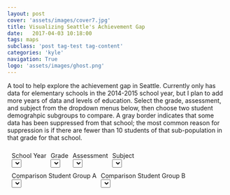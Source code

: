 ```yaml
---
layout: post
cover: 'assets/images/cover7.jpg'
title: Visualizing Seattle's Achievement Gap
date:   2017-04-03 10:18:00
tags: maps
subclass: 'post tag-test tag-content'
categories: 'kyle'
navigation: True
logo: 'assets/images/ghost.png'
---
```


<script type="text/javascript" src="http://d3js.org/d3.v4.min.js"></script>
<script type="text/javascript" src="http://d3js.org/queue.v1.min.js"></script>
<script type="text/javascript" src="http://d3js.org/topojson.v0.min.js"></script>


<style>

svg {
  position: relative;
}


.map {
  width: 960px;
  height: 500px;
}
.map {
  position: relative;
  overflow: hidden;
}
.layer {
  position: absolute;
}
.tile {
  pointer-events: none;
  position: absolute;
  width: 256px;
  height: 256px;
}

	.info {
		padding: 6px 8px;
		font: 14px/16px Arial, Helvetica, sans-serif;
		background: white;
		background: rgba(255,255,255,0.8);
		box-shadow: 0 0 15px rgba(0,0,0,0.2);
		border-radius: 5px;
	}
	.info h4 {
		margin: 0 0 5px;
		color: #777;
	}
.legend {
	text-align: left;
	line-height: 18px;
	color: #555;
}
.legend i {
	width: 18px;
	height: 18px;
	float: left;
	margin-right: 8px;
	opacity: 0.7;
}

.control-container {
  display: inline-block;
  padding: 5px;
}

.control-group {
  display: table-row;
}


</style>
A tool to help explore the achievement gap in Seattle. Currently only has data for elementary schools in the 2014-2015 school year, but I plan to add more years of data and levels of education. Select the grade, assessment, and subject from the dropdown menus below, then choose two student demograhpic subgroups to compare. A gray border indicates that some data has been suppressed from that school; the most common reason for suppression is if there are fewer than 10 students of that sub-population in that grade for that school.


<div id="control-main" class="control-container">
  <div id="control-group-assessment" class="control-container control-group">
    <div id="control-container-select-year" class="control-container control-container-select">
      <div id="control-label-select-year" class="control-label control-label-select">
        School Year
      </div>
      <div id="control-select-year">
        <select id="schoolYear"></select>
      </div>
    </div>
    <div id="control-container-select-grade" class="control-container control-container-select">
      <div id="control-label-select-grade" class="control-label control-label-select">
        Grade
      </div>
      <div id="control-select-grade">
        <select id="grade"></select>
      </div>
    </div>
    <div id="control-container-select-assessment" class="control-container control-container-select">
      <div id="control-label-select-assessment" class="control-label control-label-select">
        Assessment
      </div>
      <div id="control-select-assessment">
        <select id="assessment"></select>
      </div>
    </div>
    <div id="control-container-select-subject" class="control-container control-container-select">
      <div id="control-label-select-subject" class="control-label control-label-select">
        Subject
      </div>
      <div id="control-select-subject">
        <select id="subject"></select>
      </div>
    </div>
  </div>
  <div id="control-group-demographic" class="control-container control-group">
    <div id="control-container-select-demoA" class="control-container control-container-select">
      <div id="control-label-select-demoA" class="control-label control-label-select">
        Comparison Student Group A
      </div>
      <div id="control-select-demoA">
        <select id="demoA"></select>
      </div>
    </div>
    <div id="control-container-select-demoB" class="control-container control-container-select">
      <div id="control-label-select-demoB" class="control-label control-label-select">
        Comparison Student Group B
      </div>
      <div id="control-select-demoB">
        <select id="demoB"></select>
      </div>
    </div>
  </div>
</div>
<div id="map">
</div>


<script>

// To make sure highlighted school shows up correctly
d3.selection.prototype.moveToFront = function() {  
  return this.each(function(){
    this.parentNode.appendChild(this);
  });
};

// Build the dropdown
d3.json("valid_elementary_inputs.json", function(error, collection) {
  if (error) throw error;

  var valid_inputs = collection;

  // Build year dropdown
  d3.select("#schoolYear").on("change", onChangeBroad)
      .selectAll("option")
      .remove()
      .data(Object.keys(valid_inputs))
      .enter()
      .append("option")
      .text(function (d) { return d; });

  resetDropdown(valid_inputs, "2014-2015", "3rd", "SBA", "ELA", "Black / African American", "White")

  function onChangeBroad() {

    dropdown = pollDropdown();

    resetDropdown(valid_inputs, dropdown["year"], dropdown["grade"],
                  dropdown["assessment"], dropdown["subject"], dropdown["demoA"], dropdown["demoB"])

    onChangeMap();

  }

  function onChangeMap() {
    var feature = g.selectAll("path")
             .style("fill",function (d,i) { return getColor(computeGap(d.properties)) })
             .style("stroke",function (d,i) { return getBorderColor(computeMiss(d.properties))})
             .style("stroke-width", 2)
             .style("stroke-dasharray", 3)
             .attr("fill-opacity",0.7)
             .style("stroke-opacity",1)
             .on("mouseover",highlightFeature)
             .on("click", highlightFeature)
             .on("mouseout", resetHighlightMouse)
             .on("dblclick", zoomToFeature);
  };

  function resetDropdown(valid_inputs, year, grade, assessment, subject, demoA, demoB) {

      // Update grade
      d3.select("#grade").on("change", onChangeBroad)
          .selectAll("option")
          .remove()
      d3.select("#grade").on("change", onChangeBroad)
          .selectAll("option")
      	  .data(Object.keys(valid_inputs[year]))
          .enter()
      	  .append("option")
      		.text(function (d) { return d; })

      if (isValidOpt("grade", grade)) {
        d3.select("#grade").property("value", grade);
      } else{
        var grade = d3.select("#grade").node().value
      };


      // Update assessment
      d3.select("#assessment").on("change", onChangeBroad)
          .selectAll("option")
          .remove()
      d3.select("#assessment").on("change", onChangeBroad)
          .selectAll("option")
      	  .data(Object.keys(valid_inputs[year][grade]))
          .enter()
      	  .append("option")
      		.text(function (d) { return d; });

      if (isValidOpt("assessment", assessment)) {
        d3.select("#assessment").property("value", assessment);
      } else{
        var assessment = d3.select("#assessment").node().value
      };

      // Update subject
      d3.select("#subject").on("change", onChangeBroad)
          .selectAll("option")
          .remove()
      d3.select("#subject").on("change", onChangeBroad)
          .selectAll("option")
          .data(Object.keys(valid_inputs[year][grade][assessment]))
          .enter()
          .append("option")
          .text(function (d) { return d; });

      if (isValidOpt("subject", subject)) {
        d3.select("#subject").property("value", subject);
      } else{
        var subject = d3.select("#subject").node().value
      };

      // Update demoA
      d3.select("#demoA").on("change", onChangeMap)
          .selectAll("option")
          .remove()
      d3.select("#demoA").on("change", onChangeMap)
          .selectAll("option")
          .data(valid_inputs[year][grade][assessment][subject])
          .enter()
          .append("option")
          .text(function (d) { return d; });

      if (isValidOpt("demoA", demoA)) {
        d3.select("#demoA").property("value", demoA);
      };
      // Update demoB
      d3.select("#demoB").on("change", onChangeMap)
          .selectAll("option")
          .remove()
      d3.select("#demoB").on("change", onChangeMap)
          .selectAll("option")
          .data(valid_inputs[year][grade][assessment][subject])
          .enter()
          .append("option")
          .text(function (d) { return d; });

      if (isValidOpt("demoB", demoB)) {
        d3.select("#demoB").property("value", demoB);
      };

  }

});

// Build the map
var map = L.map('map').setView([47.6062, -122.3321], 11);
L.tileLayer('http://server.arcgisonline.com/ArcGIS/rest/services/Canvas/World_Light_Gray_Base/MapServer/tile/{z}/{y}/{x}', {
	maxZoom: 18,
	attribution: '&copy; <a href="http://www.openstreetmap.org/copyright">OpenStreetMap</a>'
}).addTo(map);

var svg = d3.select(map.getPanes().overlayPane).append("svg"),
    g = svg.append("g").attr("class", "leaflet-zoom-hide");

// Grab the student data
d3.json("elementary_layer.json", function(error, collection) {
  if (error) throw error;



  var transform = d3.geoTransform({point: projectPoint}),
      path = d3.geoPath().projection(transform);

  var feature = g.selectAll("path")
      .data(collection.features)
    .enter().append("path").attr("d", path)
           .style("fill",function (d,i) { return getColor(computeGap(d.properties)) })
           .style("stroke",function (d,i) { return getBorderColor(computeMiss(d.properties))})
           .style("stroke-width", 2)
           .style("stroke-dasharray", 3)
           .attr("fill-opacity",0.7)
           .style("stroke-opacity",1)
           .on("mouseover",highlightFeature)
           .on("click", highlightFeature)
           .on("mouseout", resetHighlightMouse)
           .on("dblclick", zoomToFeature);
   map.on("viewreset", reset);
   reset();

   // Reposition the SVG to cover the features.
   function reset() {
     var bounds = path.bounds(collection),
         topLeft = bounds[0],
         bottomRight = bounds[1];

     svg .attr("width", bottomRight[0] - topLeft[0])
         .attr("height", bottomRight[1] - topLeft[1])
         .style("left", topLeft[0] + "px")
         .style("top", topLeft[1] + "px");

     g.attr("transform", "translate(" + -topLeft[0] + "," + -topLeft[1] + ")");

     feature.attr("d", path);
   }


  // Use Leaflet to implement a D3 geometric transformation.
  function projectPoint(x, y) {
    var point = map.latLngToLayerPoint(new L.LatLng(y, x));
    this.stream.point(point.x, point.y);
  }



});
map.attributionControl.addAttribution('Assessment data &copy; <a href="http://www.k12.wa.us/">OSPI</a>');

var legend = L.control({position: 'bottomright'});

legend.onAdd = function (map) {

  var div = L.DomUtil.create('div', 'info legend'),
    grades = [60, 60, 45, 30, 15, 5, 5, 15, 30, 45,  60],
    labels = [],
    from, to;

  for (var i = 0; i < grades.length; i++) {
    from = grades[i];
    to = grades[i + 1];

    var flip_spot = 5;

    var flip = i >= flip_spot

    if (i==0 || i==(grades.length-1)) {

      if (flip) {
        var color = getColor(-grades[i]-1)
      } else {
        var color = getColor(grades[i]+1)
      }

      labels.push(
        '<i style="background:' + color + '"></i> ' +
        from + '+');

    } else if (i==flip_spot) {
        var color = getColor(0)
        labels.push(
          '<i style="background:' + color + '"></i> ' +
          grades[i] + '&ndash;' + grades[i+1]);
      } else if (flip) {
        console.log(-(grades[i+1] - grades[i])/2 -grades[i])
        var color = getColor(-(grades[i+1] - grades[i])/2 -grades[i])
        labels.push(
          '<i style="background:' + color + '"></i> ' +
          grades[i] + '&ndash;' + grades[i+1]);
      }
      else {
        var color = getColor((grades[i] - grades[i+1])/2 +grades[i+1])
        labels.push(
          '<i style="background:' + color + '"></i> ' +
          grades[i] + '&ndash;' + grades[i+1]);
      }
    }




  div.innerHTML = labels.join('<br>');
  return div;
};

legend.addTo(map);

// get color depending on population density value
function getColor(d) {
 return d > 60 ? '#313695' :
        d > 45  ? '#4575b4' :
        d > 30  ? '#74add1' :
        d > 15  ? '#abd9e9' :
        d > 5   ? '#e0f3f8' :
        d > -5   ? '#ffffbf' :
        d > -15  ? '#fee090' :
        d > -30 ? '#fdae61' :
        d > -45  ? '#f46d43' :
        d > -60   ? '#d73027' :
                   '#a50026';
}
function getBorderColor(d) {
 return d  ? 'gray' :
                   'black';
}


// control that shows state info on hover
var info = L.control();

info.onAdd = function (map) {
  this._div = L.DomUtil.create('div', 'info');
  this.update();
  return this._div;
};

info.update = function (props) {
  this._div.innerHTML = computeText(props)
};
info.addTo(map);

function isValidOpt(select_id, option) {


  var opts = document.getElementById(select_id).options;
  var opt_values = [];
  for (i = 0; i < opts.length; i++) {
    opt_values.push(opts[i].value);
  }


  return (opt_values.indexOf(option) > -1);

};

function pollDropdown() {
  var current_year = d3.select("#schoolYear").node().value
  var current_grade = d3.select("#grade").node().value
  var current_assessment = d3.select("#assessment").node().value
  var current_subject = d3.select("#subject").node().value
  var demoA = d3.select("#demoA").node().value
  var demoB = d3.select("#demoB").node().value

  return {
          "year": current_year,
          "grade": current_grade,
          "assessment": current_assessment,
          "subject": current_subject,
          "demoA": demoA,
          "demoB": demoB
        };
};


var lastClicked;

function highlightFeature(e) {

  var feature = d3.select(this)
  feature.style("stroke-width", 5)
  feature.moveToFront()
  feature.style("stroke-dasharray", 0 )
  feature.attr("fill-opacity",0.7)
  feature.style("stroke-opacity",1)
  var layer = e.target;


  info.update(e.properties);
  if (lastClicked && (lastClicked.id != feature.id)) {
    resetHighlightClick(lastClicked);
  }

  lastClicked = feature;
}
function resetHighlightMouse(feature) {
  var feature = d3.select(this)
  resetStyle(feature)
  info.update();
}
function resetHighlightClick(feature) {

  resetStyle(feature)
}

function resetStyle(feature) {

  feature.style("stroke-width", 2)
  feature.style("stroke-dasharray", 3)
  feature.attr("fill-opacity",0.7)
  feature.style("stroke-opacity",1.0)
}

function zoomToFeature(e) {
  map.fitBounds(e.target.getBounds());
}

function onEachFeature(feature, layer) {
  layer.on({
    mouseover: highlightFeature,
    click: highlightFeature,
    mouseout: resetHighlightMouse,
    dblclick: zoomToFeature
  });
}

function computeGap(properties) {
  var dropdown = pollDropdown();
  var year = dropdown["year"]
  var grade = dropdown["grade"]
  var assessment = dropdown["assessment"]
  var subject = dropdown["subject"]
  var demoA = dropdown["demoA"]
  var demoB = dropdown["demoB"]


  var valA = properties[year][grade][assessment][subject][demoA].value
  var valB = properties[year][grade][assessment][subject][demoB].value
  gap = valA - valB;

  return valA-valB
};

function computeMiss(properties) {
  var dropdown = pollDropdown();
  var year = dropdown["year"]
  var grade = dropdown["grade"]
  var assessment = dropdown["assessment"]
  var subject = dropdown["subject"]
  var demoA = dropdown["demoA"]
  var demoB = dropdown["demoB"]

  var missA = properties[year][grade][assessment][subject][demoA].missing
  var missB = properties[year][grade][assessment][subject][demoB].missing

  return (missA || missB)
}

function computeText(properties) {

  if (properties){

    var dropdown = pollDropdown();
    var year = dropdown["year"]
    var grade = dropdown["grade"]
    var assessment = dropdown["assessment"]
    var subject = dropdown["subject"]
    var demoA = dropdown["demoA"]
    var demoB = dropdown["demoB"]
    var valA = properties[year][grade][assessment][subject][demoA].value
    var valB = properties[year][grade][assessment][subject][demoB].value
    var missA = properties[year][grade][assessment][subject][demoA].missing
    var missB = properties[year][grade][assessment][subject][demoB].missing

    if (valA < valB) {
      var lowVal = valA;
      var highVal = valB;
      var lowMiss = missA;
      var highMiss = missB;
      var lowName = demoA;
      var highName = demoB;
    } else {
      var lowVal = valB;
      var highVal = valA;
      var lowMiss = missB;
      var highMiss = missA;
      var lowName = demoB;
      var highName = demoA;
    }

    // Add a space to the names so I can get rid of all

    var gap = highVal - lowVal;
    gap = gap.toFixed(1)

    if (highName == "All"){
      var highName = ""
    } else {
      var highName = highName + " "
    }
    if (lowName == "All"){
      var lowName = ""
    } else {
      var lowName = lowName + " "
    }


    if (missA && missB) {
      ret = '<h4>Achievement Gap</h4>' +  (properties ?
        '<b>' + properties.ES_ZONE + '</b><br />' + 'All data are suppressed for this school. City-wide, '+ gap + '% more ' + highName + 'students meet standards than their ' + lowName + 'peers'
        : 'Hover over a school');
    } else if(highMiss) {
      ret = '<h4>Achievement Gap</h4>' +  (properties ?
        '<b>' + properties.ES_ZONE + '</b><br />' + highName +'student data are suppressed for this school. City-wide, '+ gap + '% more ' + highName + 'students meet standards than '+ lowName + 'students at this school'
        : 'Hover over a school');
    } else if(lowMiss) {

      ret = '<h4>Achievement Gap</h4>' +  (properties ?
        '<b>' + properties.ES_ZONE + '</b><br />' + lowName +'student data are suppressed for this school. '+ gap + '% more ' + highName + 'students at this school meet standards than '+ lowName + 'students city-wide.'
        : 'Hover over a school');
    } else {
      if (highName != "All") {
        ret = '<h4>Achievement Gap</h4>' +  (properties ?
          '<b>' + properties.ES_ZONE + '</b><br />' + gap + '% more ' + highName + 'students meet standards than their ' + lowName + 'peers at this school.'
          : 'Hover over a school');
      } else {
        ret = '<h4>Achievement Gap</h4>' +  (properties ?
          '<b>' + properties.ES_ZONE + '</b><br />' + gap + '% fewer ' + lowName + ' students meet standards than their peers at this school.'
          : 'Hover over a school');
      }

    }
    return ret;
  }
  return '<h4>Achievement Gap</h4>' + 'Hover over a school'
};

</script>
